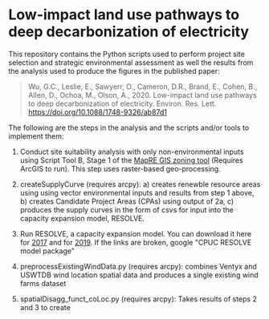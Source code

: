 # Low-impact land use pathways to deep decarbonization of electricity

This repository contains the Python scripts used to perform project site selection and strategic environmental assessment as well the results from the analysis used to produce the figures in the published paper:

> Wu, G.C., Leslie, E., Sawyerr, O., Cameron, D.R., Brand, E., Cohen, B., Allen, D., Ochoa, M., Olson, A., 2020. Low-impact land use pathways to deep decarbonization of electricity. Environ. Res. Lett. https://doi.org/10.1088/1748-9326/ab87d1

The following are the steps in the analysis and the scripts and/or tools to implement them:

1. Conduct site suitability analysis with only non-environmental inputs using Script Tool B, Stage 1 of the [MapRE GIS zoning tool](https://mapre.lbl.gov/gis-tools/) (Requires ArcGIS to run). This step uses raster-based geo-processing.

2. createSupplyCurve (requires arcpy): a) creates renewble resource areas using using vector environmental inputs and results from step 1 above, b) creates Candidate Project Areas (CPAs) using output of 2a, c) produces the supply curves in the form of csvs for input into the capacity expansion model, RESOLVE. 

3. Run RESOLVE, a capacity expansion model. You can download it here for [2017](https://www.cpuc.ca.gov/irp/prelimresults2017/) and for [2019](https://www.cpuc.ca.gov/General.aspx?id=6442462824). If the links are broken, google "CPUC RESOLVE model package" 

4. preprocessExistingWindData.py (requires arcpy): combines Ventyx and USWTDB wind location spatial data and produces a single existing wind farms dataset

5. spatialDisagg_funct_coLoc.py (requires arcpy): Takes results of steps 2 and 3 to create 
